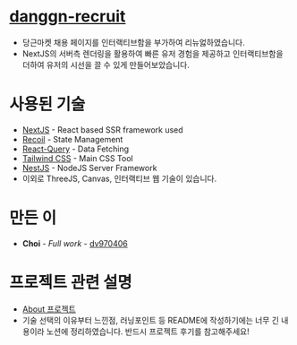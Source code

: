 # [danggn-recruit](https://danggn-recruit.vercel.app/)

- 당근마켓 채용 페이지를 인터랙티브함을 부가하여 리뉴엃하였습니다.
- NextJS의 서버측 렌더링을 활용하여 빠른 유저 경험을 제공하고 인터랙티브함을 더하여 유저의 시선을 끌 수 있게 만들어보았습니다.

# 사용된 기술

- [NextJS](https://nextjs.org/) - React based SSR framework used
- [Recoil](https://recoiljs.org/ko/) - State Management
- [React-Query](https://tanstack.com/query/v3/) - Data Fetching
- [Tailwind CSS](https://tailwindcss.com/) - Main CSS Tool
- [NestJS](https://docs.nestjs.com/) - NodeJS Server Framework
- 이외로 ThreeJS, Canvas, 인터랙티브 웹 기술이 있습니다.

# 만든 이

- **Choi** - _Full work_ - [dv970406](https://github.com/dv970406)

# 프로젝트 관련 설명
- [About 프로젝트](https://choiseongjun.notion.site/095cc7f605ce47be8ef4f9f770d98d85?v=29572bdf500e4ee1b0dcab50477e6623&p=c15c5530600240b2a3df4a1aff52fa70&pm=c)
- 기술 선택의 이유부터 느낀점, 러닝포인트 등 README에 작성하기에는 너무 긴 내용이라 노션에 정리하였습니다. 반드시 프로젝트 후기를 참고해주세요!
